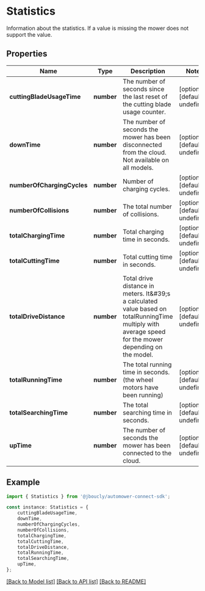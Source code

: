 # Statistics

Information about the statistics. If a value is missing the mower does not support the value.

## Properties

Name | Type | Description | Notes
------------ | ------------- | ------------- | -------------
**cuttingBladeUsageTime** | **number** | The number of seconds since the last reset of the cutting blade usage counter. | [optional] [default to undefined]
**downTime** | **number** | The number of seconds the mower has been disconnected from the cloud. Not available on all models. | [optional] [default to undefined]
**numberOfChargingCycles** | **number** | Number of charging cycles. | [optional] [default to undefined]
**numberOfCollisions** | **number** | The total number of collisions. | [optional] [default to undefined]
**totalChargingTime** | **number** | Total charging time in seconds. | [optional] [default to undefined]
**totalCuttingTime** | **number** | Total cutting time in seconds. | [optional] [default to undefined]
**totalDriveDistance** | **number** | Total drive distance in meters. It\&#39;s a calculated value based on totalRunningTime multiply with average speed for the mower depending on the model. | [optional] [default to undefined]
**totalRunningTime** | **number** | The total running time in seconds. (the wheel motors have been running) | [optional] [default to undefined]
**totalSearchingTime** | **number** | The total searching time in seconds. | [optional] [default to undefined]
**upTime** | **number** | The number of seconds the mower has been connected to the cloud. | [optional] [default to undefined]

## Example

```typescript
import { Statistics } from '@jboucly/automower-connect-sdk';

const instance: Statistics = {
    cuttingBladeUsageTime,
    downTime,
    numberOfChargingCycles,
    numberOfCollisions,
    totalChargingTime,
    totalCuttingTime,
    totalDriveDistance,
    totalRunningTime,
    totalSearchingTime,
    upTime,
};
```

[[Back to Model list]](../README.md#documentation-for-models) [[Back to API list]](../README.md#documentation-for-api-endpoints) [[Back to README]](../README.md)
